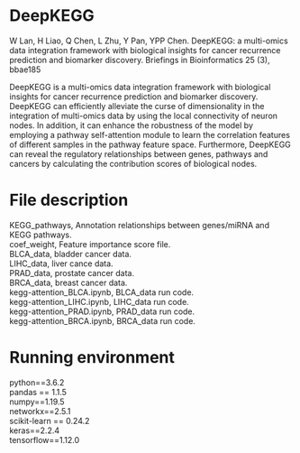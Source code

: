 # DeepKEGG
W Lan, H Liao, Q Chen, L Zhu, Y Pan, YPP Chen. DeepKEGG: a multi-omics data integration framework with biological insights for cancer recurrence prediction and biomarker discovery. Briefings in Bioinformatics 25 (3), bbae185

DeepKEGG is a multi-omics data integration framework with biological insights for cancer recurrence prediction and biomarker discovery. DeepKEGG can efficiently alleviate the curse of dimensionality in the integration of multi-omics data by using the local connectivity of neuron nodes. In addition, it can enhance the robustness of the model by employing a pathway self-attention module to learn the correlation features of different samples in the pathway feature space. Furthermore,  DeepKEGG can reveal the regulatory relationships between genes, pathways and cancers by calculating the contribution scores of biological nodes.

# File description
KEGG_pathways, Annotation relationships between genes/miRNA and KEGG pathways.  
coef_weight, Feature importance score file.  
BLCA_data,  bladder cancer data.  
LIHC_data,  liver cance data.  
PRAD_data,  prostate cancer data.  
BRCA_data,  breast cancer data.  
kegg-attention_BLCA.ipynb, BLCA_data run code.  
kegg-attention_LIHC.ipynb, LIHC_data run code.  
kegg-attention_PRAD.ipynb, PRAD_data run code.  
kegg-attention_BRCA.ipynb, BRCA_data run code.  


# Running environment

python==3.6.2  
pandas == 1.1.5  
numpy==1.19.5  
networkx==2.5.1  
scikit-learn == 0.24.2  
keras==2.2.4  
tensorflow==1.12.0  
